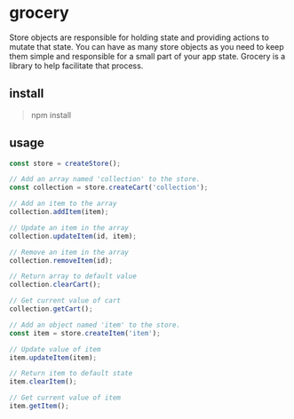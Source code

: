 # grocery

Store objects are responsible for holding state and providing actions to mutate that state. You can have as many store objects as you need to keep them simple and responsible for a small part of your app state. Grocery is a library to help facilitate that process.

## install

> npm install

## usage

```js
const store = createStore();

// Add an array named 'collection' to the store.
const collection = store.createCart('collection');

// Add an item to the array
collection.addItem(item);

// Update an item in the array
collection.updateItem(id, item);

// Remove an item in the array
collection.removeItem(id);

// Return array to default value
collection.clearCart();

// Get current value of cart
collection.getCart();

// Add an object named 'item' to the store.
const item = store.createItem('item');

// Update value of item
item.updateItem(item);

// Return item to default state
item.clearItem();

// Get current value of item
item.getItem();
```
